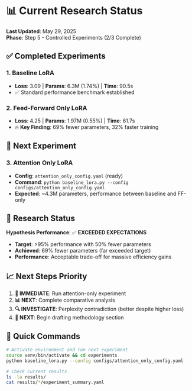 # 📊 Current Research Status

**Last Updated**: May 29, 2025  
**Phase**: Step 5 - Controlled Experiments (2/3 Complete)

## ✅ Completed Experiments

### 1. Baseline LoRA
- **Loss**: 3.09 | **Params**: 6.3M (1.74%) | **Time**: 90.5s
- ✅ Standard performance benchmark established

### 2. Feed-Forward Only LoRA  
- **Loss**: 4.25 | **Params**: 1.97M (0.55%) | **Time**: 61.7s
- 🔥 **Key Finding**: 69% fewer parameters, 32% faster training

## 🔄 Next Experiment

### 3. Attention Only LoRA
- **Config**: `attention_only_config.yaml` (ready)
- **Command**: `python baseline_lora.py --config configs/attention_only_config.yaml`
- **Expected**: ~4.3M parameters, performance between baseline and FF-only

## 🎯 Research Status

**Hypothesis Performance**: ✅ **EXCEEDED EXPECTATIONS**
- **Target**: >95% performance with 50% fewer parameters  
- **Achieved**: 69% fewer parameters (far exceeded target)
- **Performance**: Acceptable trade-off for massive efficiency gains

## 📈 Next Steps Priority

1. **🔄 IMMEDIATE**: Run attention-only experiment
2. **📊 NEXT**: Complete comparative analysis  
3. **🔍 INVESTIGATE**: Perplexity contradiction (better despite higher loss)
4. **📝 NEXT**: Begin drafting methodology section

## 🚀 Quick Commands

```bash
# Activate environment and run next experiment
source venv/bin/activate && cd experiments
python baseline_lora.py --config configs/attention_only_config.yaml

# Check current results
ls -la results/
cat results/*/experiment_summary.yaml
``` 